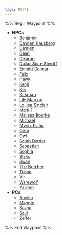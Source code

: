 ```yaml
---
tags: MOC/1
---
```

%% Begin Waypoint %%
- **NPCs**
	- [Benjamin](./NPCs/Benjamin.md#)
	- [Damien Hausberg](./NPCs/Damien%20Hausberg.md#)
	- [Damien](./NPCs/Damien.md#)
	- [Dean](./NPCs/Dean.md#)
	- [Desirae](./NPCs/Desirae.md#)
	- [Dollar Store Sheriff](./NPCs/Dollar%20Store%20Sheriff.md#)
	- [Emmitt Delmar](./NPCs/Emmitt%20Delmar.md#)
	- [Felix](./NPCs/Felix.md#)
	- [Hawk](./NPCs/Hawk.md#)
	- [Kenji](./NPCs/Kenji.md#)
	- [Kiki](./NPCs/Kiki.md#)
	- [Kirkman](./NPCs/Kirkman.md#)
	- [Lily Mareno](./NPCs/Lily%20Mareno.md#)
	- [Louisa Sinclair](./NPCs/Louisa%20Sinclair.md#)
	- [Mark 1](./NPCs/Mark%201.md#)
	- [Melissa Bourke](./NPCs/Melissa%20Bourke.md#)
	- [Michael](./NPCs/Michael.md#)
	- [Myers Fuller](./NPCs/Myers%20Fuller.md#)
	- [Oisin](./NPCs/Oisin.md#)
	- [Owl](./NPCs/Owl.md#)
	- [Sarah Border](./NPCs/Sarah%20Border.md#)
	- [Sebastian](./NPCs/Sebastian.md#)
	- [Sophia](./NPCs/Sophia.md#)
	- [Styks](./NPCs/Styks.md#)
	- [Swan](./NPCs/Swan.md#)
	- [The Butcher](./NPCs/The%20Butcher.md#)
	- [Trisha](./NPCs/Trisha.md#)
	- [Vin](./NPCs/Vin.md#)
	- [Werewolf](./NPCs/Werewolf.md#)
	- [Yasmin](./NPCs/Yasmin.md#)
- **PCs**
	- [Amelia](./PCs/Amelia.md#)
	- [Maggie](./PCs/Maggie.md#)
	- [Sasha](./PCs/Sasha.md#)
	- [Saul](./PCs/Saul.md#)
	- [Zeffér](./PCs/Zeff%C3%A9r.md#)

%% End Waypoint %%
